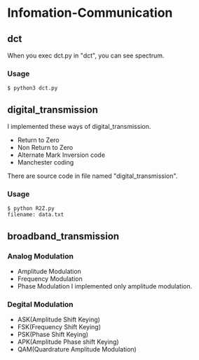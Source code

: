 # Infomation-Communication
## dct
When you exec dct.py in "dct", you can see spectrum.

### Usage
```
$ python3 dct.py
```

## digital_transmission
I implemented these ways of digital_transmission.
* Return to Zero
* Non Return to Zero
* Alternate Mark Inversion code
* Manchester coding  

There are source code in file named "digital_transmission".

### Usage
```
$ python R2Z.py
filename: data.txt
```
## broadband_transmission
### Analog Modulation
* Amplitude Modulation
* Frequency Modulation
* Phase Modulation
I implemented only amplitude modulation.

### Degital Modulation
* ASK(Amplitude Shift Keying)
* FSK(Frequency Shift Keying)
* PSK(Phase Shift Keying)
* APK(Amplitude Phase shift Keying)
* QAM(Quardrature Amplitude Modulation)
